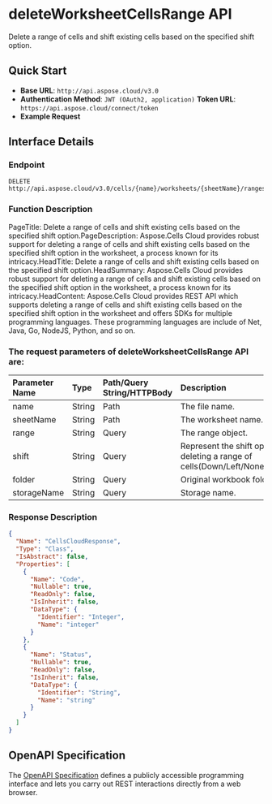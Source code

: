 # **deleteWorksheetCellsRange API**

Delete a range of cells and shift existing cells based on the specified shift option. 

## **Quick Start**

- **Base URL**: `http://api.aspose.cloud/v3.0`
- **Authentication Method**: `JWT (OAuth2, application)`  **Token URL**: `https://api.aspose.cloud/connect/token`
- **Example Request** 
<script src="https://gist.github.com/aspose-cells-cloud-gists/8a5b324fdf3e574dbd747c1a1e24b05d.js?file=Example30_DeleteWorksheetCellsRange.cs"></script>

## **Interface Details**

### **Endpoint** 

```
DELETE http://api.aspose.cloud/v3.0/cells/{name}/worksheets/{sheetName}/ranges
```

### **Function Description**
PageTitle: Delete a range of cells and shift existing cells based on the specified shift option.PageDescription: Aspose.Cells Cloud provides robust support for deleting a range of cells and shift existing cells based on the specified shift option in the worksheet, a process known for its intricacy.HeadTitle: Delete a range of cells and shift existing cells based on the specified shift option.HeadSummary: Aspose.Cells Cloud provides robust support for deleting a range of cells and shift existing cells based on the specified shift option in the worksheet, a process known for its intricacy.HeadContent: Aspose.Cells Cloud provides REST API which supports deleting a range of cells and shift existing cells based on the specified shift option in the worksheet and offers SDKs for multiple programming languages. These programming languages are include of Net, Java, Go, NodeJS, Python, and so on.

### The request parameters of **deleteWorksheetCellsRange** API are: 

| Parameter Name | Type | Path/Query String/HTTPBody | Description | 
| :- | :- | :- |:- | 
|name|String|Path|The file name.|
|sheetName|String|Path|The worksheet name.|
|range|String|Query|The range object.|
|shift|String|Query|Represent the shift options when deleting a range of cells(Down/Left/None/Right/Up).|
|folder|String|Query|Original workbook folder.|
|storageName|String|Query|Storage name.|


### **Response Description**
```json
{
  "Name": "CellsCloudResponse",
  "Type": "Class",
  "IsAbstract": false,
  "Properties": [
    {
      "Name": "Code",
      "Nullable": true,
      "ReadOnly": false,
      "IsInherit": false,
      "DataType": {
        "Identifier": "Integer",
        "Name": "integer"
      }
    },
    {
      "Name": "Status",
      "Nullable": true,
      "ReadOnly": false,
      "IsInherit": false,
      "DataType": {
        "Identifier": "String",
        "Name": "string"
      }
    }
  ]
}
```

## OpenAPI Specification

The [OpenAPI Specification](https://reference.aspose.cloud/cells/#/RangesController/DeleteWorksheetCellsRange) defines a publicly accessible programming interface and lets you carry out REST interactions directly from a web browser.

